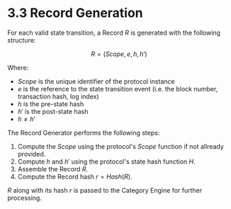 # 3.3 Record Generation

For each valid state transition, a Record $R$ is generated with the following structure:

$$R = (Scope, e, h, h')$$

Where:

- $Scope$ is the unique identifier of the protocol instance
- $e$ is the reference to the state transition event (i.e. the block number, transaction hash, log index)
- $h$ is the pre-state hash
- $h'$ is the post-state hash
- $h \not = h'$

The Record Generator performs the following steps:

1. Compute the $Scope$ using the protocol's $Scope$ function if not allready provided.
2. Compute $h$ and $h'$ using the protocol's state hash function $H$.
4. Assemble the Record $R$.
5. Compute the Record hash $r = Hash(R)$.

$R$ along with its hash $r$ is passed to the Category Engine for further processing.
